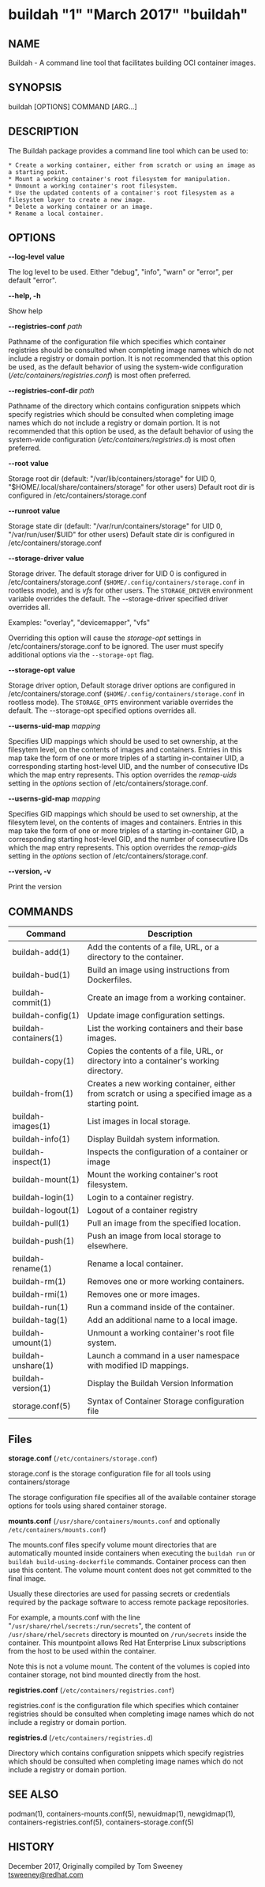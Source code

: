 # buildah "1" "March 2017" "buildah"

## NAME
Buildah - A command line tool that facilitates building OCI container images.

## SYNOPSIS
buildah [OPTIONS] COMMAND [ARG...]


## DESCRIPTION
The Buildah package provides a command line tool which can be used to:

    * Create a working container, either from scratch or using an image as a starting point.
    * Mount a working container's root filesystem for manipulation.
    * Unmount a working container's root filesystem.
    * Use the updated contents of a container's root filesystem as a filesystem layer to create a new image.
    * Delete a working container or an image.
    * Rename a local container.


## OPTIONS

**--log-level** **value**

The log level to be used. Either "debug", "info", "warn" or "error", per default "error".

**--help, -h**

Show help

**--registries-conf** *path*

Pathname of the configuration file which specifies which container registries should be
consulted when completing image names which do not include a registry or domain
portion.  It is not recommended that this option be used, as the default
behavior of using the system-wide configuration
(*/etc/containers/registries.conf*) is most often preferred.

**--registries-conf-dir** *path*

Pathname of the directory which contains configuration snippets which specify
registries which should be consulted when completing image names which do not
include a registry or domain portion.  It is not recommended that this option
be used, as the default behavior of using the system-wide configuration
(*/etc/containers/registries.d*) is most often preferred.

**--root** **value**

Storage root dir (default: "/var/lib/containers/storage" for UID 0, "$HOME/.local/share/containers/storage" for other users)
Default root dir is configured in /etc/containers/storage.conf

**--runroot** **value**

Storage state dir (default: "/var/run/containers/storage" for UID 0, "/var/run/user/$UID" for other users)
Default state dir is configured in /etc/containers/storage.conf

**--storage-driver** **value**

Storage driver.  The default storage driver for UID 0 is configured in /etc/containers/storage.conf (`$HOME/.config/containers/storage.conf` in rootless mode), and is *vfs* for other users.  The `STORAGE_DRIVER` environment variable overrides the default.  The --storage-driver specified driver overrides all.

Examples: "overlay", "devicemapper", "vfs"

Overriding this option will cause the *storage-opt* settings in /etc/containers/storage.conf to be ignored.  The user must
specify additional options via the `--storage-opt` flag.

**--storage-opt** **value**

Storage driver option, Default storage driver options are configured in /etc/containers/storage.conf (`$HOME/.config/containers/storage.conf` in rootless mode). The `STORAGE_OPTS` environment variable overrides the default. The --storage-opt specified options overrides all.

**--userns-uid-map** *mapping*

Specifies UID mappings which should be used to set ownership, at the
filesytem level, on the contents of images and containers.
Entries in this map take the form of one or more triples of a starting
in-container UID, a corresponding starting host-level UID, and the number of
consecutive IDs which the map entry represents.
This option overrides the *remap-uids* setting in the *options* section of
/etc/containers/storage.conf.

**--userns-gid-map** *mapping*

Specifies GID mappings which should be used to set ownership, at the
filesytem level, on the contents of images and containers.
Entries in this map take the form of one or more triples of a starting
in-container GID, a corresponding starting host-level GID, and the number of
consecutive IDs which the map entry represents.
This option overrides the *remap-gids* setting in the *options* section of
/etc/containers/storage.conf.

**--version, -v**

Print the version

## COMMANDS

| Command               | Description                                                                                          |
| --------------------- | ---------------------------------------------------                                                  |
| buildah-add(1)        | Add the contents of a file, URL, or a directory to the container.                                    |
| buildah-bud(1)        | Build an image using instructions from Dockerfiles.                                                  |
| buildah-commit(1)     | Create an image from a working container.                                                            |
| buildah-config(1)     | Update image configuration settings.                                                                 |
| buildah-containers(1) | List the working containers and their base images.                                                   |
| buildah-copy(1)       | Copies the contents of a file, URL, or directory into a container's working directory.               |
| buildah-from(1)       | Creates a new working container, either from scratch or using a specified image as a starting point. |
| buildah-images(1)     | List images in local storage.                                                                        |
| buildah-info(1)       | Display Buildah system information.                                                                  |
| buildah-inspect(1)    | Inspects the configuration of a container or image                                                   |
| buildah-mount(1)      | Mount the working container's root filesystem.                                                       |
| buildah-login(1)      | Login to a container registry.                                                                       |
| buildah-logout(1)     | Logout of a container registry                                                                       |
| buildah-pull(1)       | Pull an image from the specified location.                                                           |
| buildah-push(1)       | Push an image from local storage to elsewhere.                                                       |
| buildah-rename(1)     | Rename a local container.                                                                            |
| buildah-rm(1)         | Removes one or more working containers.                                                              |
| buildah-rmi(1)        | Removes one or more images.                                                                          |
| buildah-run(1)        | Run a command inside of the container.                                                               |
| buildah-tag(1)        | Add an additional name to a local image.                                                             |
| buildah-umount(1)     | Unmount a working container's root file system.                                                      |
| buildah-unshare(1)    | Launch a command in a user namespace with modified ID mappings.                                      |
| buildah-version(1)    | Display the Buildah Version Information                                                              |
| storage.conf(5)       | Syntax of Container Storage configuration file                                                       |


## Files

**storage.conf** (`/etc/containers/storage.conf`)

storage.conf is the storage configuration file for all tools using containers/storage

The storage configuration file specifies all of the available container storage options for tools using shared container storage.

**mounts.conf** (`/usr/share/containers/mounts.conf` and optionally `/etc/containers/mounts.conf`)

The mounts.conf files specify volume mount directories that are automatically mounted inside containers when executing the `buildah run` or `buildah build-using-dockerfile` commands.  Container process can then use this content.  The volume mount content does not get committed to the final image.

Usually these directories are used for passing secrets or credentials required by the package software to access remote package repositories.

For example, a mounts.conf with the line "`/usr/share/rhel/secrets:/run/secrets`", the content of `/usr/share/rhel/secrets` directory is mounted on `/run/secrets` inside the container.  This mountpoint allows Red Hat Enterprise Linux subscriptions from the host to be used within the container.

Note this is not a volume mount. The content of the volumes is copied into container storage, not bind mounted directly from the host.

**registries.conf** (`/etc/containers/registries.conf`)

registries.conf is the configuration file which specifies which container registries should be consulted when completing image names which do not include a registry or domain portion.

**registries.d** (`/etc/containers/registries.d`)

Directory which contains configuration snippets which specify registries which should be consulted when completing image names which do not include a registry or domain portion.

## SEE ALSO
podman(1), containers-mounts.conf(5), newuidmap(1), newgidmap(1), containers-registries.conf(5), containers-storage.conf(5)

## HISTORY
December 2017, Originally compiled by Tom Sweeney <tsweeney@redhat.com>
